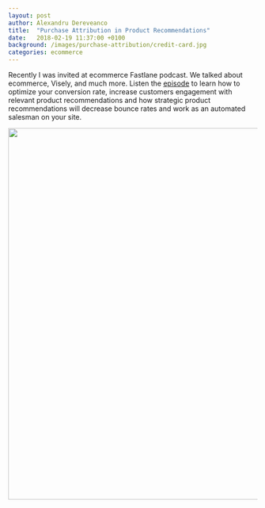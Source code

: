 ```yaml
---
layout: post
author: Alexandru Dereveanco
title:  "Purchase Attribution in Product Recommendations"
date:   2018-02-19 11:37:00 +0100
background: /images/purchase-attribution/credit-card.jpg
categories: ecommerce
---
```


Recently I was invited at ecommerce Fastlane podcast. We talked about ecommerce, Visely, and much more. Listen the [episode][podcast] to learn how to optimize your conversion rate, increase customers engagement with relevant product recommendations and how strategic product recommendations will decrease bounce rates and work as an automated salesman on your site.

<img src="{{ '/images/EP38-Visely.jpg' | relative_url }}" width="750" />

[podcast]: https://ecommercefastlane.com/podcast/episode-38/
